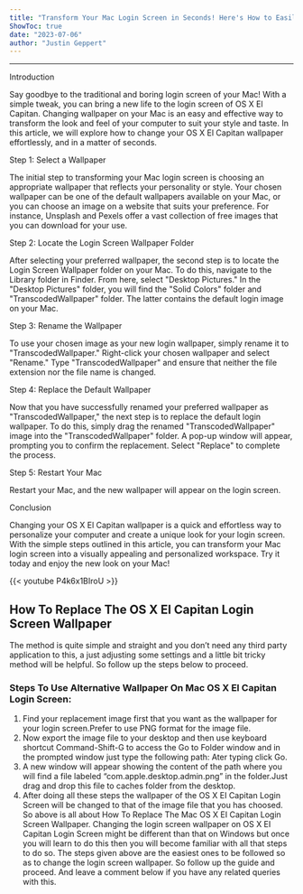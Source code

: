 ```yaml
---
title: "Transform Your Mac Login Screen in Seconds! Here's How to Easily Change Your OS X El Capitan Wallpaper"
ShowToc: true 
date: "2023-07-06"
author: "Justin Geppert"
---
```

*****
Introduction

Say goodbye to the traditional and boring login screen of your Mac! With a simple tweak, you can bring a new life to the login screen of OS X El Capitan. Changing wallpaper on your Mac is an easy and effective way to transform the look and feel of your computer to suit your style and taste. In this article, we will explore how to change your OS X El Capitan wallpaper effortlessly, and in a matter of seconds.

Step 1: Select a Wallpaper

The initial step to transforming your Mac login screen is choosing an appropriate wallpaper that reflects your personality or style. Your chosen wallpaper can be one of the default wallpapers available on your Mac, or you can choose an image on a website that suits your preference. For instance, Unsplash and Pexels offer a vast collection of free images that you can download for your use.

Step 2: Locate the Login Screen Wallpaper Folder

After selecting your preferred wallpaper, the second step is to locate the Login Screen Wallpaper folder on your Mac. To do this, navigate to the Library folder in Finder. From here, select "Desktop Pictures." In the "Desktop Pictures" folder, you will find the "Solid Colors" folder and "TranscodedWallpaper" folder. The latter contains the default login image on your Mac.

Step 3: Rename the Wallpaper

To use your chosen image as your new login wallpaper, simply rename it to "TranscodedWallpaper." Right-click your chosen wallpaper and select "Rename." Type "TranscodedWallpaper" and ensure that neither the file extension nor the file name is changed.

Step 4: Replace the Default Wallpaper

Now that you have successfully renamed your preferred wallpaper as "TranscodedWallpaper," the next step is to replace the default login wallpaper. To do this, simply drag the renamed "TranscodedWallpaper" image into the "TranscodedWallpaper" folder. A pop-up window will appear, prompting you to confirm the replacement. Select "Replace" to complete the process.

Step 5: Restart Your Mac

Restart your Mac, and the new wallpaper will appear on the login screen.

Conclusion

Changing your OS X El Capitan wallpaper is a quick and effortless way to personalize your computer and create a unique look for your login screen. With the simple steps outlined in this article, you can transform your Mac login screen into a visually appealing and personalized workspace. Try it today and enjoy the new look on your Mac!

{{< youtube P4k6x1BIroU >}} 



## How To Replace The OS X EI Capitan Login Screen Wallpaper


The method is quite simple and straight and you don’t need any third party application to this, a just adjusting some settings and a little bit tricky method will be helpful. So follow up the steps below to proceed.

 
### Steps To Use Alternative Wallpaper On Mac OS X EI Capitan Login Screen:


1. Find your replacement image first that you want as the wallpaper for your login screen.Prefer to use PNG format for the image file.
2. Now export the image file to your desktop and then use keyboard shortcut Command-Shift-G to access the Go to Folder window and in the prompted window just type the following path:
Ater typing click Go.
3. A new window will appear showing the content of the path where you will find a file labeled “com.apple.desktop.admin.png” in the folder.Just drag and drop this file to caches folder from the desktop.
4. After doing all these steps the wallpaper of the OS X EI Capitan Login Screen will be changed to that of the image file that you has choosed.
So above is all about How To Replace The Mac OS X EI Capitan Login Screen Wallpaper. Changing the login screen wallpaper on OS X EI Capitan Login Screen might be different than that on Windows but once you will learn to do this then you will become familiar with all that steps to do so. The steps given above are the easiest ones to be followed so as to change the login screen wallpaper. So follow up the guide and proceed. And leave a comment below if you have any related queries with this.





